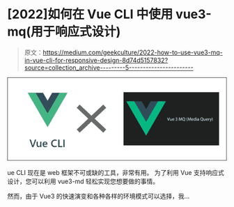 # [2022]如何在 Vue CLI 中使用 vue3-mq(用于响应式设计)

> 原文：<https://medium.com/geekculture/2022-how-to-use-vue3-mq-in-vue-cli-for-responsive-design-8d74d5157832?source=collection_archive---------5----------------------->

![](img/39b21b53d01479023d0224fb8fe53aeb.png)

ue CLI 现在是 web 框架不可或缺的工具，非常有用。
为了利用 Vue 支持响应式设计，您可以利用 vue3-md 轻松实现您想要做的事情。

然而，由于 Vue3 的快速演变和各种各样的环境模式可以选择，我…